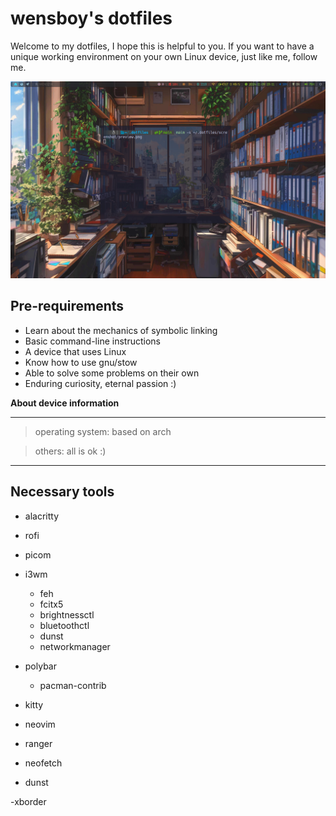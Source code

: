# wensboy's dotfiles

Welcome to my dotfiles, I hope this is helpful to you.
If you want to have a unique working environment on your own Linux device, 
just like me, follow me.

![preview](screenshot/preview.png)

## Pre-requirements

+ Learn about the mechanics of symbolic linking
+ Basic command-line instructions
+ A device that uses Linux
+ Know how to use gnu/stow
+ Able to solve some problems on their own
+ Enduring curiosity, eternal passion :)

**About device information**

---

>operating system: based on arch

>others: all is ok :) 

---

## Necessary tools

- alacritty

- rofi

- picom

- i3wm
  - feh
  - fcitx5
  - brightnessctl
  - bluetoothctl
  - dunst
  - networkmanager

- polybar
  - pacman-contrib

- kitty

- neovim

- ranger

- neofetch

- dunst

-xborder
